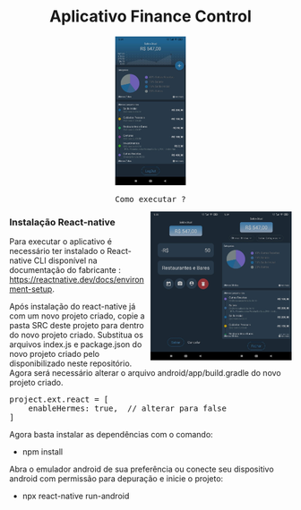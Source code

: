 <h1 align="center">Aplicativo Finance Control</h1>
<div align="center">
  <img src="https://github.com/AdilsonBND/aplicativoFinanceControl/blob/main/Screens%20App/main.png" width="25%"  />
</div>

<pre align="center">Como executar ?</pre>


<div>
  <img align="right" src="https://github.com/AdilsonBND/aplicativoFinanceControl/blob/main/Screens%20App/report.png" width="25%"  />
  <img align="right" src="https://github.com/AdilsonBND/aplicativoFinanceControl/blob/main/Screens%20App/newEntry.png" width="25%"  />
</div>
 
### Instalação React-native

Para executar o aplicativo é necessário ter instalado o React-native CLI disponível na documentação do fabricante : https://reactnative.dev/docs/environment-setup.

Após instalação do react-native já com um novo projeto criado, copie a pasta SRC deste projeto para dentro do novo projeto criado.
Substitua os arquivos index.js e package.json do novo projeto criado pelo disponibilizado neste repositório.
Agora será necessário alterar o arquivo android/app/build.gradle do novo projeto criado.

<pre>
project.ext.react = [
    enableHermes: true,  // alterar para false
]
</pre>

Agora basta instalar as dependências com o comando:
* npm install

Abra o emulador android de sua preferência ou conecte seu dispositivo android com permissão para depuração e inicie o projeto:

* npx react-native run-android







                                                                                                            
                                                                                                              


